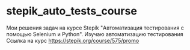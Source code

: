# stepik_auto_tests_course
Мои решения задач на курсе Stepik "Автоматизация тестирования с помощью Selenium и Python".
Изучаю автоматизацию тестирования
Ссылка на курс https://stepik.org/course/575/promo